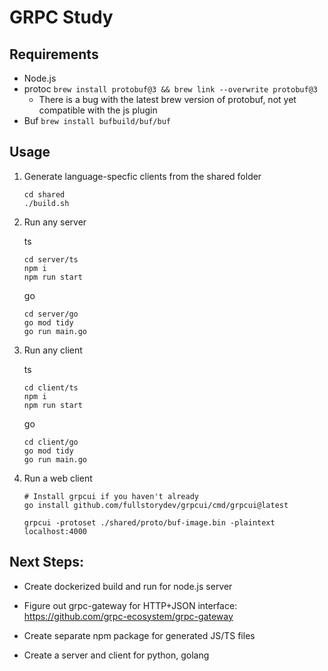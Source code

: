 # GRPC Study

## Requirements
- Node.js
- protoc `brew install protobuf@3 && brew link --overwrite protobuf@3`
    - There is a bug with the latest brew version of protobuf, not yet compatible with the js plugin
- Buf `brew install bufbuild/buf/buf`

## Usage

1. Generate language-specfic clients from the shared folder
    ```
    cd shared
    ./build.sh
    ```
2. Run any server

    ts
    ```
    cd server/ts
    npm i 
    npm run start
    ```

    go
    ```
    cd server/go
    go mod tidy
    go run main.go
    ```

3. Run any client

    ts
    ```
    cd client/ts
    npm i 
    npm run start
    ```

    go
    ```
    cd client/go
    go mod tidy
    go run main.go
    ```

4. Run a web client
    ```
    # Install grpcui if you haven't already
    go install github.com/fullstorydev/grpcui/cmd/grpcui@latest

    grpcui -protoset ./shared/proto/buf-image.bin -plaintext localhost:4000 
    ```


## Next Steps:

- Create dockerized build and run for node.js server

- Figure out grpc-gateway for HTTP+JSON interface: https://github.com/grpc-ecosystem/grpc-gateway

- Create separate npm package for generated JS/TS files

- Create a server and client for python, golang